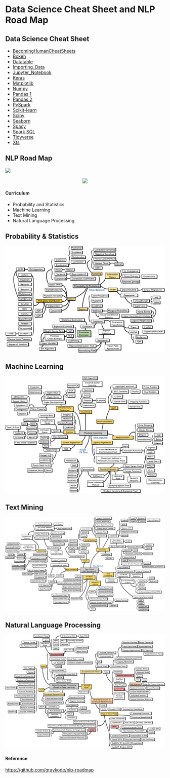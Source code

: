 # Data Science Cheat Sheet and NLP Road Map

## Data Science Cheat Sheet
- [BecomingHumanCheatSheets](cheat-sheet/BecomingHumanCheatSheets.pdf)
- [Bokeh](cheat-sheet/bokeh.pdf)
- [Datatable](cheat-sheet/datatable.pdf)
- [Importing_Data](cheat-sheet/importing_data.pdf)
- [Jupyter_Notebook](cheat-sheet/jupyter_notebook.pdf)
- [Keras](cheat-sheet/keras.pdf)
- [Matplotlib](cheat-sheet/matplotlib.pdf)
- [Numpy](cheat-sheet/numpy.pdf)
- [Pandas 1](cheat-sheet/pandas_1.pdf)
- [Pandas 2](cheat-sheet/pandas_2.pdf)
- [PySpark](cheat-sheet/pyspark.pdf)
- [Scikit-learn](cheat-sheet/scikit-learn.pdf)
- [Scipy](cheat-sheet/scipy.pdf)
- [Seaborn](cheat-sheet/seaborn.pdf)
- [Spacy](cheat-sheet/spacy.pdf)
- [Spark SQL](cheat-sheet/spark_sql.pdf)
- [Tidyverse](cheat-sheet/tidyverse.pdf)
- [Xts](cheat-sheet/xts.pdf)


## NLP Road Map
![](img/title.png)
<p align="center"><img width="333" src="https://github.com/graykode/nlp-roadmap/raw/master/img/main.png" /></p>

#### Curriculum
- Probability and Statistics
- Machine Learning
- Text Mining
- Natural Language Processing

## Probability & Statistics
![](roadmap/probstat_roadmap.png)

## Machine Learning
![](roadmap/ml_roadmap.png)

## Text Mining
![](roadmap/textmining_roadmap.png)

## Natural Language Processing
![](roadmap/nlp_roadmap.png)

#### Reference
https://github.com/graykode/nlp-roadmap
